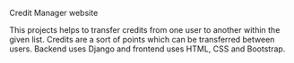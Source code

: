 Credit Manager website

This projects helps to transfer credits from one user to another within the given list. Credits are a sort of points which can be transferred between users. Backend uses Django and frontend uses HTML, CSS and Bootstrap.
